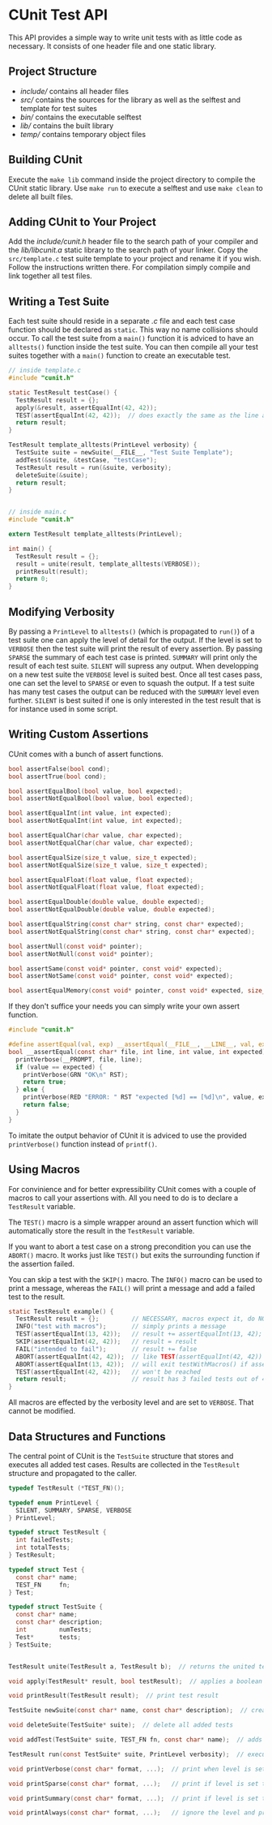CUnit Test API
==============

This API provides a simple way to write unit tests with as little code as necessary. It consists
of one header file and one static library.


Project Structure
-----------------

- *include/* contains all header files
- *src/* contains the sources for the library as well as the selftest and template for test suites
- *bin/* contains the executable selftest
- *lib/* contains the built library
- *temp/* contains temporary object files


Building CUnit
--------------

Execute the `make lib` command inside the project directory to compile the CUnit static library.
Use `make run` to execute a selftest and use `make clean` to delete all built files.


Adding CUnit to Your Project
----------------------------

Add the *include/cunit.h* header file to the search path of your compiler and the *lib/libcunit.a*
static library to the search path of your linker. Copy the `src/template.c` test suite template
to your project and rename it if you wish. Follow the instructions written there. For compilation
simply compile and link together all test files.


Writing a Test Suite
--------------------

Each test suite should reside in a separate *.c* file and each test case function should be
declared as `static`. This way no name collisions should occur. To call the test suite from a
`main()` function it is adviced to have an `alltests()` function inside the test suite. You can
then compile all your test suites together with a `main()` function to create an executable test.

```c {.line-numbers}
// inside template.c
#include "cunit.h"

static TestResult testCase() {
  TestResult result = {};
  apply(&result, assertEqualInt(42, 42));
  TEST(assertEqualInt(42, 42));  // does exactly the same as the line above
  return result;
}

TestResult template_alltests(PrintLevel verbosity) {
  TestSuite suite = newSuite(__FILE__, "Test Suite Template");
  addTest(&suite, &testCase, "testCase");
  TestResult result = run(&suite, verbosity);
  deleteSuite(&suite);
  return result;
}


// inside main.c
#include "cunit.h"

extern TestResult template_alltests(PrintLevel);

int main() {
  TestResult result = {};
  result = unite(result, template_alltests(VERBOSE));
  printResult(result);
  return 0;
}
```


Modifying Verbosity
-------------------

By passing a `PrintLevel` to `alltests()` (which is propagated to `run()`) of a test suite one
can apply the level of detail for the output. If the level is set to `VERBOSE` then the test
suite will print the result of every assertion. By passing `SPARSE` the summary of each test case
is printed. `SUMMARY` will print only the result of each test suite. `SILENT` will supress any
output. When developping on a new test suite the `VERBOSE` level is suited best. Once all test
cases pass, one can set the level to `SPARSE` or even to squash the output. If a test suite has
many test cases the output can be reduced with the `SUMMARY` level even further. `SILENT` is best
suited if one is only interested in the test result that is for instance used in some script.


Writing Custom Assertions
-------------------------

CUnit comes with a bunch of assert functions.

```c {.line-numbers}
bool assertFalse(bool cond);
bool assertTrue(bool cond);

bool assertEqualBool(bool value, bool expected);
bool assertNotEqualBool(bool value, bool expected);

bool assertEqualInt(int value, int expected);
bool assertNotEqualInt(int value, int expected);

bool assertEqualChar(char value, char expected);
bool assertNotEqualChar(char value, char expected);

bool assertEqualSize(size_t value, size_t expected);
bool assertNotEqualSize(size_t value, size_t expected);

bool assertEqualFloat(float value, float expected);
bool assertNotEqualFloat(float value, float expected);

bool assertEqualDouble(double value, double expected);
bool assertNotEqualDouble(double value, double expected);

bool assertEqualString(const char* string, const char* expected);
bool assertNotEqualString(const char* string, const char* expected);

bool assertNull(const void* pointer);
bool assertNotNull(const void* pointer);

bool assertSame(const void* pointer, const void* expected);
bool assertNotSame(const void* pointer, const void* expected);

bool assertEqualMemory(const void* pointer, const void* expected, size_t length);
```

If they don't suffice your needs you can simply write your own assert function.

```c {.line-numbers}
#include "cunit.h"

#define assertEqual(val, exp) __assertEqual(__FILE__, __LINE__, val, exp)
bool __assertEqual(const char* file, int line, int value, int expected) {
  printVerbose(__PROMPT, file, line);
  if (value == expected) {
    printVerbose(GRN "OK\n" RST);
    return true;
  } else {
    printVerbose(RED "ERROR: " RST "expected [%d] == [%d]\n", value, expected);
    return false;
  }
}
```

To imitate the output behavior of CUnit it is adviced to use the provided `printVerbose()` function
instead of `printf()`.


Using Macros
------------

For convinience and for better expressibility CUnit comes with a couple of macros to call your
assertions with. All you need to do is to declare a `TestResult` variable.

The `TEST()` macro is a simple wrapper around an assert function which will automatically store
the result in the `TestResult` variable.

If you want to abort a test case on a strong precondition you can use the `ABORT()` macro. It works
just like `TEST()` but exits the surrounding function if the assertion failed.

You can skip a test with the `SKIP()` macro. The `INFO()` macro can be used to print a message,
whereas the `FAIL()` will print a message and add a failed test to the result.

```c {.line-numbers}
static TestResult example() {
  TestResult result = {};         // NECESSARY, macros expect it, do NOT change
  INFO("test with macros");       // simply prints a message
  TEST(assertEqualInt(13, 42));   // result += assertEqualInt(13, 42);
  SKIP(assertEqualInt(42, 42));   // result = result
  FAIL("intended to fail");       // result += false
  ABORT(assertEqualInt(42, 42));  // like TEST(assertEqualInt(42, 42)) BUT
  ABORT(assertEqualInt(13, 42));  // will exit testWithMacros() if assertion fails
  TEST(assertEqualInt(42, 42));   // won't be reached
  return result;                  // result has 3 failed tests out of 4
}
```

All macros are effected by the verbosity level and are set to `VERBOSE`. That cannot be modified.


Data Structures and Functions
-----------------------------

The central point of CUnit is the `TestSuite` structure that stores and executes all added test
cases. Results are collected in the `TestResult` structure and propagated to the caller.

```c {.line-numbers}
typedef TestResult (*TEST_FN)();

typedef enum PrintLevel {
  SILENT, SUMMARY, SPARSE, VERBOSE
} PrintLevel;

typedef struct TestResult {
  int failedTests;
  int totalTests;
} TestResult;

typedef struct Test {
  const char* name;
  TEST_FN     fn;
} Test;

typedef struct TestSuite {
  const char* name;
  const char* description;
  int         numTests;
  Test*       tests;
} TestSuite;


TestResult unite(TestResult a, TestResult b);  // returns the united test results

void apply(TestResult* result, bool testResult);  // applies a boolean to a result

void printResult(TestResult result);  // print test result

TestSuite newSuite(const char* name, const char* description);  // create new test suite

void deleteSuite(TestSuite* suite);  // delete all added tests

void addTest(TestSuite* suite, TEST_FN fn, const char* name);  // adds a test case to a suite

TestResult run(const TestSuite* suite, PrintLevel verbosity);  // executes all tests in a suite

void printVerbose(const char* format, ...);  // print when level is set to VERBOSE or higher

void printSparse(const char* format, ...);   // print if level is set to SPARSE or higher

void printSummary(const char* format, ...);  // print if level is set to SUMMARY or higher

void printAlways(const char* format, ...);   // ignore the level and print
```
